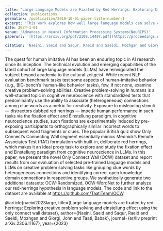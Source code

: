 ```yaml
---
title: "Large Language Models are Fixated by Red Herrings: Exploring Creative Problem Solving and Einstellung Effect using the Only Connect Wall Dataset"
collection: publications
permalink: /publication/2019-10-01-paper-title-number-1
excerpt: 'This work explores how well large language models can solve creative problems by analyzing their performance on a dataset inspired by a quiz show segment that involves making connections between seemingly unrelated words.'
date: 2024-1-01
venue: 'Advances in Neural Information Processing Systems(NeuRIPS)'
paperurl: '[https://arxiv.org/pdf/2109.14497.pdf](https://proceedings.neurips.cc/paper_files/paper/2023/file/11e3e0f1b29dcd31bd0952bfc1357f68-Paper-Datasets_and_Benchmarks.pdf)'

citation: 'Naeini, Saeid and Saqur, Raeid and Saeidi, Mozhgan and Giorgi, John and Taati, Babak. (2023). &quot; journal={journal={Advances in Neural Information Processing Systems}}, pages={100--130}, year={2024}, publisher={NeurIPS} <i>Journal 1</i>. 1(1).'
---
```

The quest for human imitative AI has been an enduring topic in AI research since
its inception. The technical evolution and emerging capabilities of the latest cohort
of large language models (LLMs) have reinvigorated the subject beyond academia
to the cultural zeitgeist. While recent NLP evaluation benchmark tasks test some aspects of human-imitative behavior (e.g., BIG-bench’s ‘human-like behavior’ tasks),
few, if not none, examine creative problem-solving abilities. Creative problem-solving in humans is a well-studied topic in cognitive neuroscience with standardized
tests that predominantly use the ability to associate (heterogeneous) connections
among clue words as a metric for creativity. Exposure to misleading stimuli —
distractors dubbed red herrings — impede human performance in such tasks via the
fixation effect and Einstellung paradigm. In cognitive neuroscience studies, such
fixations are experimentally induced by pre-exposing participants to orthographically similar incorrect words to subsequent word fragments or clues. The popular
British quiz show Only Connect’s Connecting Wall segment essentially mimics
Mednick’s Remote Associates Test (RAT) formulation with built-in, deliberate
red herrings, which makes it an ideal proxy task to explore and study the fixation
effect and Einstellung paradigm from cognitive neuroscience in LLMs. In this
paper, we present the novel Only Connect Wall (OCW) dataset and report results
from our evaluation of selected pre-trained language models and LLMs on creative
problem solving tasks like grouping clue words by heterogeneous connections and
identifying correct open knowledge domain connections in respective groups. We
synthetically generate two additional datasets: OCW-Randomized, OCW-WordNet
to further analyze our red-herrings hypothesis in language models. The code and
link to the dataset are available at https://github.com/TaatiTeam/OCW.


@article{naeini2023large,
  title={Large language models are fixated by red herrings: Exploring creative problem solving and einstellung effect using the only connect wall dataset},
  author={Naeini, Saeid and Saqur, Raeid and Saeidi, Mozhgan and Giorgi, John and Taati, Babak},
  journal={arXiv preprint arXiv:2306.11167},
  year={2023}
